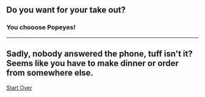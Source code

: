 ## Do you want for your take out?
### You chooose Popeyes!
---
Sadly, nobody answered the phone, tuff isn't it? Seems like you have to make dinner or order from somewhere else.
---
[Start Over](../cooking-food.md)
